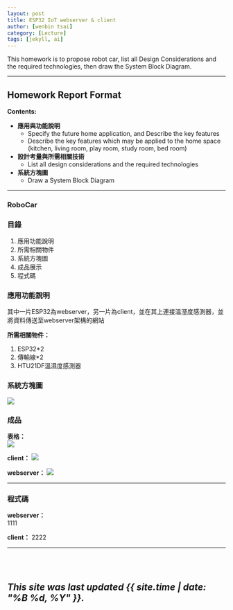 ```yaml
---
layout: post
title: ESP32 IoT webserver & client
author: [wenbin tsai]
category: [Lecture]
tags: [jekyll, ai]
---
```


This homework is to propose robot car, list all Design Considerations and the required technologies, then draw the System Block Diagram.

---
## Homework Report Format
**Contents:**<br>
* **應用與功能說明**
  - Specify the future home application, and Describe the key features
  - Describe the key features which may be applied to the home space (kitchen, living room, play room, study room, bed room)
* **設計考量與所需相關技術**
  - List all design considerations and the required technologies
* **系統方塊圖**
  - Draw a System Block Diagram
---

###  RoboCar

### 目錄
1. 應用功能說明
2. 所需相關物件
3. 系統方塊圖
4. 成品展示
5. 程式碼

### 應用功能說明
其中一片ESP32為webserver，另一片為client，並在其上連接溫溼度感測器，並將資料傳送至webserver架構的網站


**所需相關物件：**
1. ESP32*2
2. 傳輸線*2
3. HTU21DF溫濕度感測器


### 系統方塊圖
![](https://github.com/bin0819/MCU-project/blob/main/images/AA8888.jpg?raw=true)

### 成品

**表格：**<br>
![](https://github.com/bin0819/MCU-project/blob/main/images/AA8.jpg?raw=true)

**client：**
![](https://github.com/bin0819/MCU-project/blob/main/images/AA88.png?raw=true)

**webserver：**
![](https://github.com/bin0819/MCU-project/blob/main/images/AA88.png?raw=true)


-------------------------
### 程式碼
**webserver：**<br>
1111

**client：**
2222

--------------------------
<br> 
<br>

*This site was last updated {{ site.time | date: "%B %d, %Y" }}.*
---


